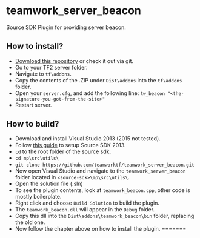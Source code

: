 # teamwork_server_beacon
Source SDK Plugin for providing server beacon.

## How to install?

* [Download this repository](https://github.com/teamworktf/teamwork_server_beacon/archive/master.zip) or check it out via git.
* Go to your TF2 server folder.
* Navigate to `tf\addons`.
* Copy the contents of the .ZIP under `Dist\addons` into the `tf\addons` folder.
* Open your `server.cfg`, and add the following line: `tw_beacon "<the-signature-you-got-from-the-site>"`
* Restart server.

## How to build?

* Download and install Visual Studio 2013 (2015 not tested).
* Follow [this guide](https://developer.valvesoftware.com/wiki/Source_SDK_2013) to setup Source SDK 2013.
* `cd` to the root folder of the source sdk.
* `cd mp\src\utils\`
* `git clone https://github.com/teamworktf/teamwork_server_beacon.git`
* Now open Visual Studio and navigate to the `teamwork_server_beacon` folder located in `<source-sdk>\mp\src\utils\`.
* Open the solution file (.sln)
* To see the plugin contents, look at `teamwork_beacon.cpp`, other code is mostly boilerplate.
* Right click and choose `Build Solution` to build the plugin.
* The `teamwork_beacon.dll` will appear in the `Debug` folder.
* Copy this dll into the `Dist\addons\teamwork_beacon\bin` folder, replacing the old one.
* Now follow the chapter above on how to install the plugin.
=======
